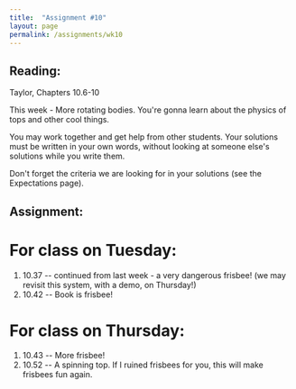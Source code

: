 ```yaml
---
title:  "Assignment #10"
layout: page
permalink: /assignments/wk10
---
```


## Reading:  
Taylor, Chapters 10.6-10

This week - More rotating bodies. You're gonna learn about the physics of tops and other cool things.

You may work together and get help from other students. Your solutions must be written in your own words, without looking at someone else's solutions while you write them.

Don't forget the criteria we are looking for in your solutions (see the Expectations page).

## Assignment:

# For class on Tuesday:
1. 10.37 -- continued from last week - a very dangerous frisbee! (we may revisit this system, with a demo, on Thursday!)
2. 10.42 -- Book is frisbee!

# For class on Thursday:

1. 10.43 -- More frisbee!
2. 10.52 -- A spinning top.  If I ruined frisbees for you, this will make frisbees fun again.
